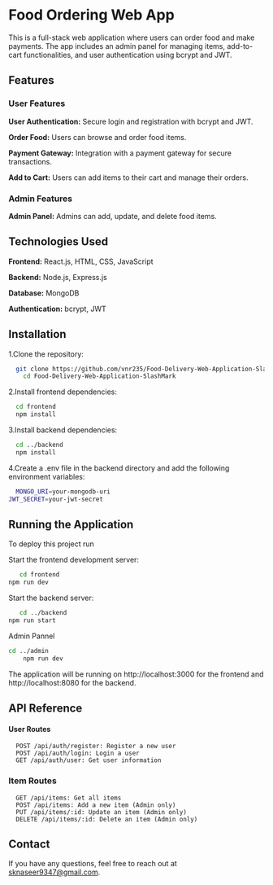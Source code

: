 
# Food Ordering Web App

This is a full-stack web application where users can order food and make payments. The app includes an admin panel for managing items, add-to-cart functionalities, and user authentication using bcrypt and JWT.


## Features
### User Features
**User Authentication:** Secure login and registration with bcrypt and JWT.

**Order Food:** Users can browse and order food items.

**Payment Gateway:** Integration with a payment gateway for secure transactions.

**Add to Cart:** Users can add items to their cart and manage their orders.

### Admin Features
**Admin Panel:** Admins can add, update, and delete food items.



## Technologies Used

**Frontend:** React.js, HTML, CSS, JavaScript

**Backend:** Node.js, Express.js

**Database:** MongoDB

**Authentication:** bcrypt, JWT


## Installation

1.Clone the repository:

```bash
  git clone https://github.com/vnr235/Food-Delivery-Web-Application-SlashMark.git
    cd Food-Delivery-Web-Application-SlashMark
```
2.Install frontend dependencies:

```bash
  cd frontend
  npm install
```
3.Install backend dependencies:
```bash
  cd ../backend
  npm install
```
4.Create a .env file in the backend directory and add the          following environment variables:
```bash
  MONGO_URI=your-mongodb-uri
JWT_SECRET=your-jwt-secret
```


## Running the Application

To deploy this project run

Start the frontend development server:

```bash
   cd frontend
npm run dev
```
Start the backend server:

```bash
   cd ../backend
npm run start
```
Admin Pannel
```bash
cd ../admin
    npm run dev
```
The application will be running on http://localhost:3000 for the frontend and http://localhost:8080 for the backend.
## API Reference

#### User Routes

```http
  POST /api/auth/register: Register a new user
  POST /api/auth/login: Login a user
  GET /api/auth/user: Get user information
```

### Item Routes

```http
  GET /api/items: Get all items
  POST /api/items: Add a new item (Admin only)
  PUT /api/items/:id: Update an item (Admin only)
  DELETE /api/items/:id: Delete an item (Admin only)
```







## Contact

If you have any questions, feel free to reach out at sknaseer9347@gmail.com.

